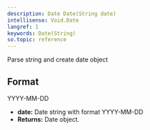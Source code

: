 ```yaml
---
description: Date Date(String date)
intellisense: Void.Date
langref: 1
keywords: Date(String)
so.topic: reference
---
```



Parse string and create date object




## Format
YYYY-MM-DD


* **date:** Date string with format YYYY-MM-DD
* **Returns:** Date object.


